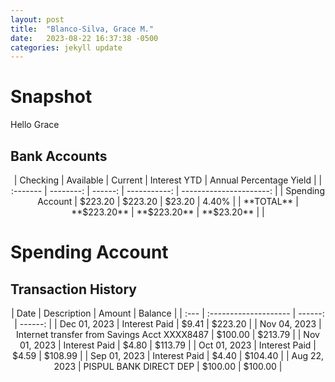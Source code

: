```yaml
---
layout: post
title:  "Blanco-Silva, Grace M."
date:   2023-08-22 16:37:38 -0500
categories: jekyll update
---
```



<style type="text/css" media="screen">
  .container {
    margin: 10px auto;
    max-width: 600px;
    text-align: center;
  }
  table {
    width: 90%;
    align: center;
  }
</style>


# Snapshot

Hello Grace

## Bank Accounts

<div class="container">
| Checking         | Available    | Current     | Interest YTD | Annual Percentage Yield |
| :-------         | --------:    | ------:     | -----------: | ----------------------: |
| Spending Account |      $223.20 |     $223.20 |       $23.20 |                   4.40% |
| **TOTAL**        |  **$223.20** | **$223.20** |   **$23.20** |                         |
</div>

# Spending Account

## Transaction History

<div class="container">
| Date         | Description                                  | Amount  | Balance |
| :---         | :--------------------                        | ------: | ------: |
| Dec 01, 2023 |                                Interest Paid |   $9.41 | $223.20 |
| Nov 04, 2023 | Internet transfer from Savings Acct XXXX8487 | $100.00 | $213.79 |
| Nov 01, 2023 |                                Interest Paid |   $4.80 | $113.79 |
| Oct 01, 2023 |                                Interest Paid |   $4.59 | $108.99 |
| Sep 01, 2023 |                                Interest Paid |   $4.40 | $104.40 |
| Aug 22, 2023 |                       PISPUL BANK DIRECT DEP | $100.00 | $100.00 |
</div>